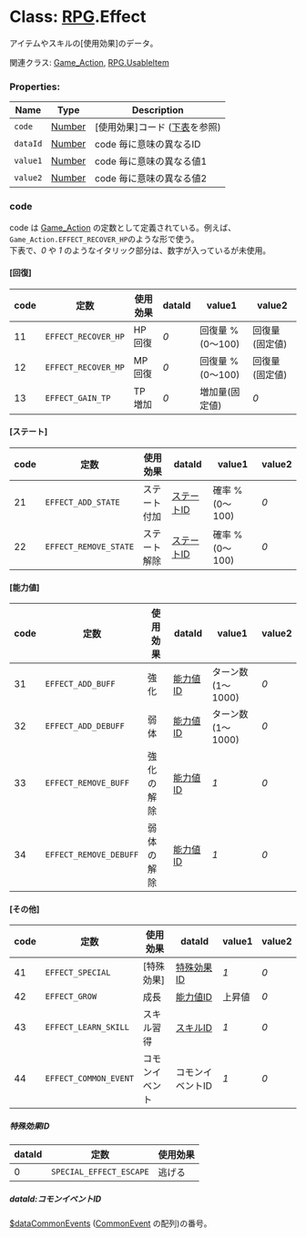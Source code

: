 # Class: [RPG](RPG.md).Effect
アイテムやスキルの[使用効果]のデータ。

関連クラス: [Game_Action](Game_Action.md), [RPG.UsableItem](RPG.UsableItem.md)

### Properties:

| Name | Type | Description |
| --- | --- | --- |
| `code` | [Number](Number.md) | [使用効果]コード \([下表](RPG.Effect.md#code)を参照) |
| `dataId` | [Number](Number.md) | code 毎に意味の異なるID |
| `value1` | [Number](Number.md) | code 毎に意味の異なる値1 |
| `value2` | [Number](Number.md) | code 毎に意味の異なる値2 |

### code
code は [Game_Action](Game_Action.md) の定数として定義されている。例えば、<code>Game_Action.EFFECT_RECOVER_HP</code>のような形で使う。<br />
下表で、*0* や *1* のようなイタリック部分は、数字が入っているが未使用。

#### [回復]

| code | 定数 | 使用効果 | dataId | value1 | value2 |
| --- | --- | --- | --- | --- | --- |
| 11 | `EFFECT_RECOVER_HP` | HP回復 | *0* | 回復量 % (0〜100) | 回復量 (固定値) |
| 12 | `EFFECT_RECOVER_MP` | MP回復 | *0* | 回復量 % (0〜100) | 回復量 (固定値) |
| 13 | `EFFECT_GAIN_TP` | TP増加 | *0* | 増加量(固定値)| *0* |

#### [ステート]

| code | 定数 | 使用効果 | dataId | value1 | value2 |
| --- | --- | --- | --- | --- | --- |
| 21 | `EFFECT_ADD_STATE` | ステート付加 | [ステートID](RPG.State.md#ステートID) | 確率 % (0〜100) | *0* |
| 22 | `EFFECT_REMOVE_STATE` | ステート解除 | [ステートID](RPG.State.md#ステートID) | 確率 % (0〜100) | *0* |

#### [能力値]

| code | 定数 | 使用効果 | dataId | value1 | value2 |
| --- | --- | --- | --- | --- | --- |
| 31 | `EFFECT_ADD_BUFF` | 強化 | [能力値ID](RPG.Enemy.md#能力値id) | ターン数(1～1000) | *0* |
| 32  | `EFFECT_ADD_DEBUFF` | 弱体 | [能力値ID](RPG.Enemy.md#能力値id) | ターン数(1～1000) | *0* |
| 33  | `EFFECT_REMOVE_BUFF` | 強化の解除 | [能力値ID](RPG.Enemy.md#能力値id) | *1* | *0* |
| 34  | `EFFECT_REMOVE_DEBUFF` | 弱体の解除 | [能力値ID](RPG.Enemy.md#能力値id) | *1* | *0* |

#### [その他]

| code | 定数 | 使用効果 | dataId | value1 | value2 |
| --- | --- | --- | --- | --- | --- |
| 41 | `EFFECT_SPECIAL` | [特殊効果] | [特殊効果ID](RPG.Effect.md#特殊効果id) | *1* | *0* |
| 42  | `EFFECT_GROW` | 成長 | [能力値ID](RPG.Enemy.md#能力値id) | 上昇値 | *0* |
| 43  | `EFFECT_LEARN_SKILL` | スキル習得 | [スキルID](RPG.Skill.md#スキルid) | *1* | *0* |
| 44  | `EFFECT_COMMON_EVENT` | コモンイベント | コモンイベントID | *1* | *0* |

##### 特殊効果ID

| dataId | 定数 | 使用効果 |
| --- | --- | --- |
| 0 | `SPECIAL_EFFECT_ESCAPE`| 逃げる |

##### dataId:コモンイベントID

 [$dataCommonEvents](global.md#datacommonevents-arrayrpgcommonevent)  ([CommonEvent](RPG.CommonEvent.md) の配列)の番号。
 